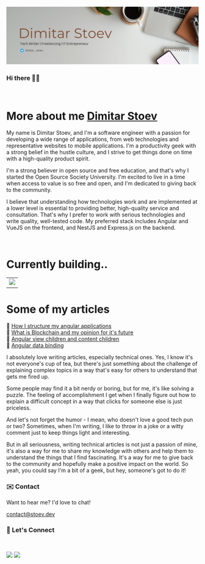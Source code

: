 <a href="https://stoev.dev" target="_blank"><img src="profile_banner.jpg" /></a>

### Hi there 👋🏻

<br/>

# More about me [Dimitar Stoev](https://stoev.dev)

My name is Dimitar Stoev, and I'm a software engineer with a passion for developing a wide range of applications, from web technologies and representative websites to mobile applications. I'm a productivity geek with a strong belief in the hustle culture, and I strive to get things done on time with a high-quality product spirit.

I'm a strong believer in open source and free education, and that's why I started the Open Source Society University. I'm excited to live in a time when access to value is so free and open, and I'm dedicated to giving back to the community.

I believe that understanding how technologies work and are implemented at a lower level is essential to providing better, high-quality service and consultation. That's why I prefer to work with serious technologies and write quality, well-tested code. My preferred stack includes Angular and VueJS on the frontend, and NestJS and Express.js on the backend.


<br/>

# Currently building..

<table>
  <tr>
    <td><a href="https://artiscapeboutique.com/"><img src="https://pbs.twimg.com/profile_banners/701452291652640769/1690796583/1500x500" /></a></td>
  </tr>
</table>

# Some of my articles

🔸 [How I structure my angular applications](https://www.stoev.dev/blog/how-i-structure-my-angular-applications) <br/>
🔸 [What is Blockchain and my opinion for it's future](https://www.stoev.dev/blog/what-is-blockchain) <br/>
🔸 [Angular view children and content children](https://www.stoev.dev/blog/angular-view-children-and-content-children) <br/>
🔸 [Angular data binding](https://www.stoev.dev/blog/angular-data-binding) <br/>

I absolutely love writing articles, especially technical ones. Yes, I know it's not everyone's cup of tea, but there's just something about the challenge of explaining complex topics in a way that's easy for others to understand that gets me fired up.

Some people may find it a bit nerdy or boring, but for me, it's like solving a puzzle. The feeling of accomplishment I get when I finally figure out how to explain a difficult concept in a way that clicks for someone else is just priceless.

And let's not forget the humor - I mean, who doesn't love a good tech pun or two? Sometimes, when I'm writing, I like to throw in a joke or a witty comment just to keep things light and interesting.

But in all seriousness, writing technical articles is not just a passion of mine, it's also a way for me to share my knowledge with others and help them to understand the things that I find fascinating. It's a way for me to give back to the community and hopefully make a positive impact on the world. So yeah, you could say I'm a bit of a geek, but hey, someone's got to do it!

### ✉️ Contact

Want to hear me? 
I'd love to chat!

<a href="mailto:contact@stoev.dev">contact@stoev.dev</a>


### 🔗 Let's Connect

<br/>

[![](https://img.shields.io/badge/linkedin-%230077B5.svg?&style=for-the-badge&logo=linkedin&logoColor=white0e76a8)](https://www.linkedin.com/in/dimitar-g-stoev/)
[![](https://img.shields.io/twitter/follow/dimitar__stoev?label=Twitter&logo=twitter&style=for-the-badge&color=blue)](https://twitter.com/dimitar__stoev)

